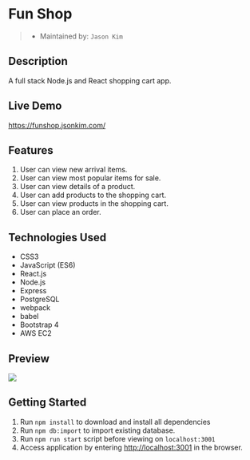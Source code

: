 # Fun Shop
> - Maintained by: `Jason Kim`

## Description
A full stack Node.js and React shopping cart app.

## Live Demo
https://funshop.jsonkim.com/

## Features
 1. User can view new arrival items.
 2. User can view most popular items for sale.
 3. User can view details of a product.
 4. User can add products to the shopping cart.
 5. User can view products in the shopping cart.
 6. User can place an order.

## Technologies Used
  - CSS3
  - JavaScript (ES6)
  - React.js
  - Node.js
  - Express
  - PostgreSQL
  - webpack
  - babel
  - Bootstrap 4
  - AWS EC2

## Preview
<img src="server/public/images/funshop-screenshot.gif">

## Getting Started
1. Run `npm install` to download and install all dependencies
2. Run `npm db:import` to import existing database.
3. Run `npm run start` script before viewing on `localhost:3001`
4. Access application by entering [http://localhost:3001](http://localhost:3001) in the browser.
